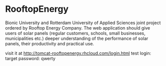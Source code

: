 RooftopEnergy
=============

Bionic University and Rotterdam University of Applied Sciences joint project ordered by Rooftop Energy Company. The web application should give users of solar panels (regular customers, schools, small businesses, municipalities etc.) deeper understanding of the performance of solar panels, their productivity and practical use.

visit it at http://tomcat-rooftopenergy.rhcloud.com/login.html 
test login: target password: qwerty
